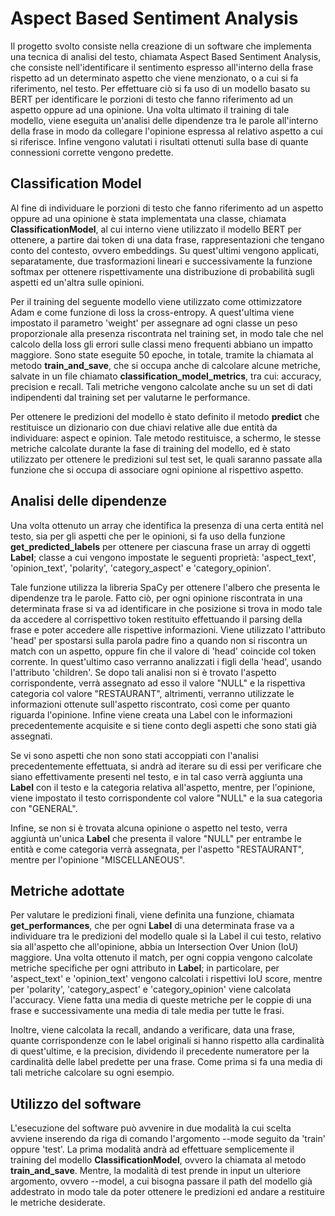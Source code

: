 # Aspect Based Sentiment Analysis
Il progetto svolto consiste nella creazione di un software che implementa una tecnica di analisi del testo, chiamata Aspect Based Sentiment Analysis, che consiste nell'identificare il sentimento espresso all'interno della frase rispetto ad un determinato aspetto che viene menzionato, o a cui si fa riferimento, nel testo. Per effettuare ciò si fa uso di un modello basato su BERT per identificare le porzioni di testo che fanno riferimento ad un aspetto oppure ad una opinione. Una volta ultimato il training di tale modello, viene eseguita un'analisi delle dipendenze tra le parole all'interno della frase in modo da collegare l'opinione espressa al relativo aspetto a cui si riferisce. Infine vengono valutati i risultati ottenuti sulla base di quante connessioni corrette vengono predette. 
## Classification Model
Al fine di individuare le porzioni di testo che fanno riferimento ad un aspetto oppure ad una opinione è stata implementata una classe, chiamata **ClassificationModel**, al cui interno viene utilizzato il modello BERT per ottenere, a partire dai token di una data frase, rappresentazioni che tengano conto del contesto, ovvero embeddings. Su quest'ultimi vengono applicati, separatamente, due trasformazioni lineari e successivamente la funzione softmax per ottenere rispettivamente una distribuzione di probabilità sugli aspetti ed un'altra sulle opinioni. 

Per il training del seguente modello viene utilizzato come ottimizzatore Adam e come funzione di loss la cross-entropy. A quest'ultima viene impostato il parametro 'weight' per assegnare ad ogni classe un peso proporzionale alla presenza riscontrata nel training set, in modo tale che nel calcolo della loss gli errori sulle classi meno frequenti abbiano un impatto maggiore. Sono state eseguite 50 epoche, in totale, tramite la chiamata al metodo **train_and_save**, che si occupa anche di calcolare alcune metriche, salvate in un file chiamato **classification_model_metrics**, tra cui: accuracy, precision e recall. Tali metriche vengono calcolate anche su un set di dati indipendenti dal training set per valutarne le performance.

Per ottenere le predizioni del modello è stato definito il metodo **predict** che restituisce un dizionario con due chiavi relative alle due entità da individuare: aspect e opinion. Tale metodo restituisce, a schermo, le stesse metriche calcolate durante la fase di training del modello, ed è stato utilizzato per ottenere le predizioni sul test set, le quali saranno passate alla funzione che si occupa di associare ogni opinione al rispettivo aspetto. 
## Analisi delle dipendenze
Una volta ottenuto un array che identifica la presenza di una certa entità nel testo, sia per gli aspetti che per le opinioni, si fa uso della funzione **get_predicted_labels** per ottenere per ciascuna frase un array di oggetti **Label**; classe a cui vengono impostate le seguenti proprietà: 'aspect_text', 'opinion_text', 'polarity', 'category_aspect' e 'category_opinion'. 

Tale funzione utilizza la libreria SpaCy per ottenere l'albero che presenta le dipendenze tra le parole. Fatto ciò, per ogni opinione riscontrata in una determinata frase si va ad identificare in che posizione si trova in modo tale da accedere al corrispettivo token restituito effettuando il parsing della frase e poter accedere alle rispettive informazioni. Viene utilizzato l'attributo 'head' per spostarsi sulla parola padre fino a quando non si riscontra un match con un aspetto, oppure fin che il valore di 'head' coincide col token corrente. In quest'ultimo caso verranno analizzati i figli della 'head', usando l'attributo 'children'. Se dopo tali analisi non si è trovato l'aspetto corrispondente, verrà assegnato ad esso il valore "NULL" e la rispettiva categoria col valore "RESTAURANT", altrimenti, verranno utilizzate le informazioni ottenute sull'aspetto riscontrato, così come per quanto riguarda l'opinione. Infine viene creata una Label con le informazioni precedentemente acquisite e si tiene conto degli aspetti che sono stati già assegnati.

Se vi sono aspetti che non sono stati accoppiati con l'analisi precedentemente effettuata, si andrà ad iterare su di essi per verificare che siano effettivamente presenti nel testo, e in tal caso verrà aggiunta una **Label** con il testo e la categoria relativa all'aspetto, mentre, per l'opinione, viene impostato il testo corrispondente col valore "NULL" e la sua categoria con "GENERAL".

Infine, se non si è trovata alcuna opinione o aspetto nel testo, verra aggiuntà un'unica **Label** che presenta il valore "NULL" per entrambe le entità e come categoria verrà assegnata, per l'aspetto "RESTAURANT", mentre per l'opinione "MISCELLANEOUS".
## Metriche adottate
Per valutare le predizioni finali, viene definita una funzione, chiamata **get_performances**, che per ogni **Label** di una determinata frase va a individuare tra le predizioni del modello quale si la Label il cui testo, relativo sia all'aspetto che all'opinione, abbia un Intersection Over Union (IoU) maggiore. Una volta ottenuto il match, per ogni coppia vengono calcolate metriche specifiche per ogni attributo in **Label**; in particolare, per 'aspect_text' e 'opinion_text' vengono calcolati i rispettivi IoU score, mentre per 'polarity', 'category_aspect' e 'category_opinion' viene calcolata l'accuracy. Viene fatta una media di queste metriche per le coppie di una frase e successivamente una media di tale media per tutte le frasi. 

Inoltre, viene calcolata la recall, andando a verificare, data una frase, quante corrispondenze con le label originali si hanno rispetto alla cardinalità di quest'ultime, e la precision, dividendo il precedente numeratore per la cardinalità delle label predette per una frase. Come prima si fa una media di tali metriche calcolare su ogni esempio.
## Utilizzo del software
L'esecuzione del software può avvenire in due modalità la cui scelta avviene inserendo da riga di comando l'argomento --mode seguito da 'train' oppure 'test'. La prima modalità andrà ad effettuare semplicemente il training del modello **ClassificationModel**, ovvero la chiamata al metodo **train_and_save**. Mentre, la modalità di test prende in input un ulteriore argomento, ovvero --model, a cui bisogna passare il path del modello già addestrato in modo tale da poter ottenere le predizioni ed andare a restituire le metriche desiderate.
